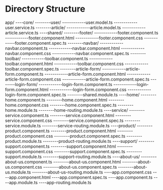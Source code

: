 # Directory Structure
app/
----core/
--------user/
------------user.model.ts
------------user.service.ts
--------article/
------------article.model.ts
------------article.service.ts
----shared/
--------footer/
------------footer.component.ts
------------footer.component.html
------------footer.component.css
------------footer.component.spec.ts
--------navbar/
------------navbar.component.ts
------------navbar.component.html
------------navbar.component.css
------------navbar.component.spec.ts
--------toolbar/
------------toolbar.component.ts
------------toolbar.component.html
------------toolbar.component.css
------------toolbar.component.spec.ts
--------article-form/
------------article-form.component.ts
------------article-form.component.html
------------article-form.component.css
------------article-form.component.spec.ts
--------login-form/
------------login-form.component.ts
------------login-form.component.html
------------login-form.component.css
------------login-form.component.spec.ts
--------shared.module.ts
----home/
--------home.component.ts
--------home.component.html
--------home.component.css
--------home.component.spec.ts
--------home.module.ts
--------home-routing.module.ts
----service/
--------service.component.ts
--------service.component.html
--------service.component.css
--------service.component.spec.ts
--------service.module.ts
--------service-routing.module.ts
----product/
--------product.component.ts
--------product.component.html
--------product.component.css
--------product.component.spec.ts
--------product.module.ts
--------product-routing.module.ts
----support/
--------support.component.ts
--------support.component.html
--------support.component.css
--------support.component.spec.ts
--------support.module.ts
--------support-routing.module.ts
----about-us/
--------about-us.component.ts
--------about-us.component.html
--------about-us.component.css
--------about-us.component.spec.ts
--------about-us.module.ts
--------about-us-routing.module.ts
----app.component.css
----app.component.html
----app.component.spec.ts
----app.component.ts
----app.module.ts
----app-routing.module.ts